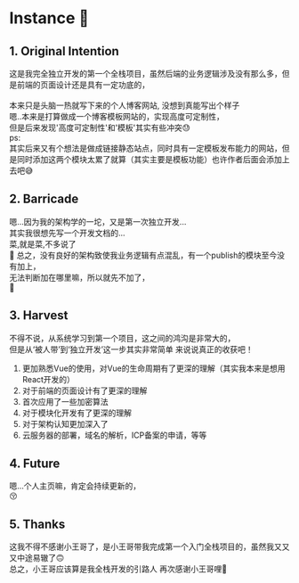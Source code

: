 # Instance 🤪

## 1. Original Intention

这是我完全独立开发的第一个全栈项目，虽然后端的业务逻辑涉及没有那么多，但是前端的页面设计还是具有一定功底的，<br/>
<br/>
本来只是头脑一热就写下来的个人博客网站, 没想到真能写出个样子<br/>
嗯..本来是打算做成一个博客模板网站的，实现高度可定制性，<br/>
但是后来发现'高度可定制性'和'模板'其实有些冲突😓<br/>
ps:<br/>其实后来又有个想法是做成链接静态站点，同时具有一定模板发布能力的网站，但是同时添加这两个模块太累了就算（其实主要是模板功能）也许作者后面会添加上去吧😅


## 2. Barricade

嗯...因为我的架构学的一坨，又是第一次独立开发...<br/>
其实我很想先写一个开发文档的...<br/>
菜,就是菜,不多说了<br/>🥲
总之，没有良好的架构致使我业务逻辑有点混乱，有一个publish的模块至今没有加上，<br/>
无法判断加在哪里嘛，所以就先不加了，<br/>🤪

## 3. Harvest

不得不说，从系统学习到第一个项目，这之间的鸿沟是非常大的，<br/>
但是从‘被人带’到‘独立开发’这一步其实非常简单
来说说真正的收获吧！<br/>
1. 更加熟悉Vue的使用，对Vue的生命周期有了更深的理解（其实我本来是想用React开发的）
2. 对于前端的页面设计有了更深的理解
3. 首次应用了一些加密算法
4. 对于模块化开发有了更深的理解
5. 对于架构认知更加深入了
6. 云服务器的部署，域名的解析，ICP备案的申请，等等

## 4. Future

嗯...个人主页嘛，肯定会持续更新的，<br/>😚

## 5. Thanks

这我不得不感谢小王哥了，是小王哥带我完成第一个入门全栈项目的，虽然我又又又中途易辙了🙃<br/>
总之，小王哥应该算是我全栈开发的引路人
再次感谢小王哥哩🥰